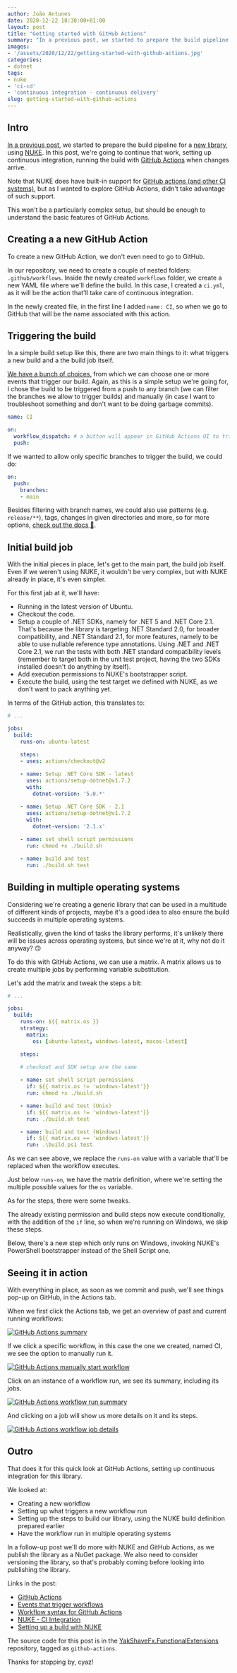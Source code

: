 ```yaml
---
author: João Antunes
date: 2020-12-22 18:30:00+01:00
layout: post
title: "Getting started with GitHub Actions"
summary: "In a previous post, we started to prepare the build pipeline for a new library, using NUKE. In this post, we're going to continue that work, setting up continuous integration, running the build with GitHub Actions when changes arrive."
images:
- '/assets/2020/12/22/getting-started-with-github-actions.jpg'
categories:
- dotnet
tags:
- nuke
- 'ci-cd'
- 'continuous integration - continuous delivery'
slug: getting-started-with-github-actions
---
```


## Intro

[In a previous post](https://blog.codingmilitia.com/2020/10/24/2020-10-24-setting-up-a-build-with-nuke/), we started to prepare the build pipeline for a [new library](https://github.com/YakShaveFx/YakShaveFx.FunctionalExtensions), using [NUKE](https://nuke.build/). In this post, we're going to continue that work, setting up continuous integration, running the build with [GitHub Actions](https://github.com/features/actions) when changes arrive.

Note that NUKE does have built-in support for [GitHub actions (and other CI systems)](https://nuke.build/docs/authoring-builds/ci-integration.html), but as I wanted to explore GitHub Actions, didn't take advantage of such support.

This won't be a particularly complex setup, but should be enough to understand the basic features of GitHub Actions.

## Creating a a new GitHub Action

To create a new GitHub Action, we don't even need to go to GitHub.

In our repository, we need to create a couple of nested folders: `.github/workflows`. Inside the newly created `workflows` folder, we create a new YAML file where we'll define the build. In this case, I created a `ci.yml`, as it will be the action that'll take care of continuous integration.

In the newly created file, in the first line I added `name: CI`, so when we go to GitHub that will be the name associated with this action.

## Triggering the build

In a simple build setup like this, there are two main things to it: what triggers a new build and a the build job itself.

[We have a bunch of choices,](https://docs.github.com/en/free-pro-team@latest/actions/reference/events-that-trigger-workflows) from which we can choose one or more events that trigger our build. Again, as this is a simple setup we're going for, I chose the build to be triggered from a push to any branch (we can filter the branches we allow to trigger builds) and manually (in case I want to troubleshoot something and don't want to be doing garbage commits).

```yaml
name: CI

on:
  workflow_dispatch: # a button will appear in GitHub Actions UI to trigger the build
  push:
```

If we wanted to allow only specific branches to trigger the build, we could do:

```yaml
on:
  push:
    branches:
    - main
```

Besides filtering with branch names, we could also use patterns (e.g. `release/**`), tags, changes in given directories and more, so for more options, [check out the docs 🙂](https://docs.github.com/en/free-pro-team@latest/actions/reference/events-that-trigger-workflows).

## Initial build job

With the initial pieces in place, let's get to the main part, the build job itself. Even if we weren't using NUKE, it wouldn't be very complex, but with NUKE already in place, it's even simpler.

For this first jab at it, we'll have:

- Running in the latest version of Ubuntu.
- Checkout the code.
- Setup a couple of .NET SDKs, namely for .NET 5 and .NET Core 2.1. That's because the library is targeting .NET Standard 2.0, for broader compatibility, and .NET Standard 2.1, for more features, namely to be able to use nullable reference type annotations. Using .NET and .NET Core 2.1, we run the tests with both .NET standard compatibility levels (remember to target both in the unit test project, having the two SDKs installed doesn't do anything by itself).
- Add execution permissions to NUKE's bootstrapper script.
- Execute the build, using the test target we defined with NUKE, as we don't want to pack anything yet.

In terms of the GitHub action, this translates to:

```yaml
# ...

jobs:
  build:
    runs-on: ubuntu-latest

    steps:
    - uses: actions/checkout@v2
    
    - name: Setup .NET Core SDK - latest
      uses: actions/setup-dotnet@v1.7.2
      with:
        dotnet-version: '5.0.*'

    - name: Setup .NET Core SDK - 2.1
      uses: actions/setup-dotnet@v1.7.2
      with:
        dotnet-version: '2.1.x'
        
    - name: set shell script permissions
      run: chmod +x ./build.sh

    - name: build and test
      run: ./build.sh test
```

## Building in multiple operating systems

Considering we're creating a generic library that can be used in a multitude of different kinds of projects, maybe it's a good idea to also ensure the build succeeds in multiple operating systems.

Realistically, given the kind of tasks the library performs, it's unlikely there will be issues across operating systems, but since we're at it, why not do it anyway? 🙃

To do this with GitHub Actions, we can use a matrix. A matrix allows us to create multiple jobs by performing variable substitution.

Let's add the matrix and tweak the steps a bit:

```yaml
# ...

jobs:
  build:
    runs-on: ${{ matrix.os }}
    strategy:
      matrix:
        os: [ubuntu-latest, windows-latest, macos-latest]

    steps:

    # checkout and SDK setup are the same
        
    - name: set shell script permissions
      if: ${{ matrix.os != 'windows-latest'}}
      run: chmod +x ./build.sh

    - name: build and test (Unix)
      if: ${{ matrix.os != 'windows-latest'}}
      run: ./build.sh test

    - name: build and test (Windows)
      if: ${{ matrix.os == 'windows-latest'}}
      run: .\build.ps1 test
```

As we can see above, we replace the `runs-on` value with a variable that'll be replaced when the workflow executes.

Just below `runs-on`, we have the matrix definition, where we're setting the multiple possible values for the `os` variable.

As for the steps, there were some tweaks.

The already existing permission and build steps now execute conditionally, with the addition of the `if` line, so when we're running on Windows, we skip these steps.

Below, there's a new step which only runs on Windows, invoking NUKE's PowerShell bootstrapper instead of the Shell Script one.

## Seeing it in action

With everything in place, as soon as we commit and push, we'll see things pop-up on GitHub, in the Actions tab.

When we first click the Actions tab, we get an overview of past and current running workflows:

[![GitHub Actions summary](/assets/2020/12/22/01-github-actions-summary.png)](/assets/2020/12/22/01-github-actions-summary.png)

If we click a specific workflow, in this case the one we created, named CI, we see the option to manually run it.

[![GitHub Actions manually start workflow](/assets/2020/12/22/02-github-actions-manually-start-workflow.png)](/assets/2020/12/22/02-github-actions-manually-start-workflow.png)

Click on an instance of a workflow run, we see its summary, including its jobs.

[![GitHub Actions workflow run summary](/assets/2020/12/22/03-github-actions-workflow-run-summary.png)](/assets/2020/12/22/03-github-actions-workflow-run-summary.png)

And clicking on a job will show us more details on it and its steps.

[![GitHub Actions workflow job details](/assets/2020/12/22/04-github-actions-workflow-job-details.png)](/assets/2020/12/22/04-github-actions-workflow-job-details.png)

## Outro

That does it for this quick look at GitHub Actions, setting up continuous integration for this library.

We looked at:

- Creating a new workflow
- Setting up what triggers a new workflow run
- Setting up the steps to build our library, using the NUKE build definition prepared earlier
- Have the workflow run in multiple operating systems

In a follow-up post we'll do more with NUKE and GitHub Actions, as we publish the library as a NuGet package. We also need to consider versioning the library, so that's probably coming before looking into publishing the library.

Links in the post:

- [GitHub Actions](https://github.com/features/actions)
- [Events that trigger workflows](https://docs.github.com/en/free-pro-team@latest/actions/reference/events-that-trigger-workflows)
- [Workflow syntax for GitHub Actions](https://docs.github.com/en/free-pro-team@latest/actions/reference/workflow-syntax-for-github-actions)
- [NUKE - CI Integration](https://nuke.build/docs/authoring-builds/ci-integration.html)
- [Setting up a build with NUKE](https://blog.codingmilitia.com/2020/10/24/2020-10-24-setting-up-a-build-with-nuke/)

The source code for this post is in the [YakShaveFx.FunctionalExtensions](https://github.com/YakShaveFx/YakShaveFx.FunctionalExtensions/tree/github-actions) repository, tagged as `github-actions`.

Thanks for stopping by, cyaz!
